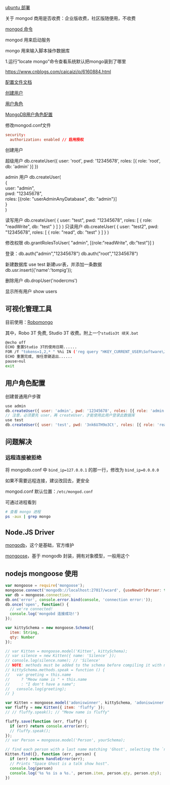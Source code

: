 
[ubuntu 部署](https://docs.mongodb.com/manual/tutorial/install-mongodb-on-ubuntu/)





关于 mongod 商用是否收费：企业版收费，社区版随便用，不收费


[mongod 命令](https://docs.mongodb.com/manual/reference/program/mongod/index.html)

mongod 用来启动服务

mongo 用来输入脚本操作数据库

1.运行“locate mongo”命令查看系统默认把mongo装到了哪里

https://www.cnblogs.com/caicaizi/p/6160884.html


[配置文件文档](https://docs.mongodb.com/manual/reference/configuration-options/)

[创建用户](https://docs.mongodb.com/manual/tutorial/create-users/)

[用户角色](https://docs.mongodb.com/manual/reference/built-in-roles)

[MongoDB用户角色配置](https://www.cnblogs.com/out-of-memory/p/6810411.html)


修改mongod.conf文件

```conf
security:
  authorization: enabled // 启用授权
```

创建用户

超级用户
db.createUser({ user: 'root', pwd: '12345678', roles: [{ role: 'root', db: 'admin' }] })

admin 用户
db.createUser(  
  {  
    user: "admin",  
    pwd: "12345678",  
    roles: [{role: "userAdminAnyDatabase", db: "admin"}]  
  }  
)

读写用户
db.createUser(
  {
    user: "test",
    pwd: "12345678",
    roles: [
       { role: "readWrite", db: "test" }
    ]
  }
)
只读用户
db.createUser(
  {
    user: "test2",
    pwd: "12345678",
    roles: [
       { role: "read", db: "test" }
    ]
  }
)

修改权限
db.grantRolesToUser(
  "admin",
  [{role:"readWrite", db:"test"}]
)

登录：db.auth("admin","12345678")
db.auth("root","12345678")


新建数据库
use test
新建usr表，并添加一条数据
db.usr.insert({'name':'tompig'});

删除用户
db.dropUser('nodercms')

显示所有用户
show users



## 可视化管理工具
目前使用：[Robomongo](https://robomongo.org)

其中，Robo 3T 免费, Studio 3T 收费。附上一个`studio3t 续天.bat`

```sh
@echo off
ECHO 重置Studio 3T的使用日期......
FOR /f "tokens=1,2,* " %%i IN ('reg query "HKEY_CURRENT_USER\Software\JavaSoft\Prefs\3t\mongochef\enterprise" ^| find /V "installation" ^| find /V "HKEY"') DO ECHO yes | reg add "HKEY_CURRENT_USER\Software\JavaSoft\Prefs\3t\mongochef\enterprise" /v %%i /t REG_SZ /d ""
ECHO 重置完成, 按任意键退出......
pause>nul
exit
```

## 用户角色配置

创建普通用户步骤

```js
use admin
db.createUser({ user: 'admin', pwd: '12345678', roles: [{ role: 'admin', db: 'admin' }] }) // 超级用户
// 注意，必须要先 user，再 createUser，才能使用此用户登录此数据库
use test
db.createUser({ user: 'test', pwd: '3nk6U7H9o3Ct', roles: [{ role: 'readWrite', db: 'test' }] })
```

## 问题解决

### 远程连接被拒绝

将 mongodb.conf 中 `bind_ip=127.0.0.1` 的那一行，修改为 `bind_ip=0.0.0.0`

如果不需要远程连接，建议改回去，更安全

mongod.conf 默认位置：`/etc/mongod.conf`

可通过进程看到

```sh
# 查看 mongo 进程
ps -aux | grep mongo
```

## Node.JS Driver

[mongodb](http://mongodb.github.io/node-mongodb-native/)，这个是基础，官方维护

[mongoose](https://mongoosejs.com/)，基于 mongodb 封装，拥有对象模型，一般用这个



## nodejs mongoose 使用

```js
var mongoose = require('mongoose');
mongoose.connect('mongodb://localhost:27017/wcard', {useNewUrlParser: true});
var db = mongoose.connection;
db.on('error', console.error.bind(console, 'connection error:'));
db.once('open', function() {
  // we're connected!
  console.log('mongobd 连接成功!')
});

var kittySchema = new mongoose.Schema({
  item: String,
  qty: Number
});

// var Kitten = mongoose.model('Kitten', kittySchema);
// var silence = new Kitten({ name: 'Silence' });
// console.log(silence.name); // 'Silence'
// NOTE: methods must be added to the schema before compiling it with mongoose.model()
// kittySchema.methods.speak = function () {
//   var greeting = this.name
//     ? "Meow name is " + this.name
//     : "I don't have a name";
//   console.log(greeting);
// }

var Kitten = mongoose.model('adoniswinner', kittySchema, 'adoniswinner');
var fluffy = new Kitten({ item: 'fluffy' });
// // fluffy.speak(); // "Meow name is fluffy"  

fluffy.save(function (err, fluffy) {
  if (err) return console.error(err);
  // fluffy.speak();
});
// var Person = mongoose.model('Person', yourSchema);

// find each person with a last name matching 'Ghost', selecting the `name` and `occupation` fields
Kitten.find({}, function (err, person) {
  if (err) return handleError(err);
  // Prints "Space Ghost is a talk show host".
  console.log(person)
  console.log('%s %s is a %s.', person.item, person.qty, person.qty);
})
```